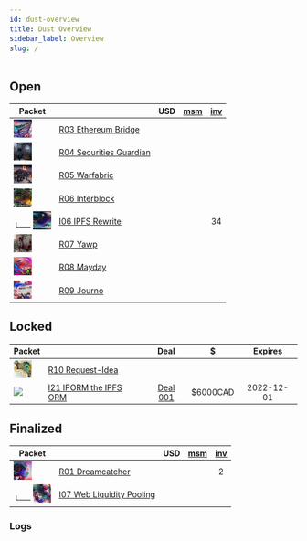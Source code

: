 ```yaml
---
id: dust-overview
title: Dust Overview
sidebar_label: Overview
slug: /
---
```


## Open

| Packet                     |                                           | USD | [msm] | [inv] |
| -------------------------- | ----------------------------------------- | :-: | :---: | :---: |
| ![](/nfts/R03.ico.png)     | [R03 Ethereum Bridge](./Requests/R03)     |     |       |       |
| ![](/nfts/R04.ico.png)     | [R04 Securities Guardian](./Requests/R04) |     |       |       |
| ![](/nfts/R05.ico.png)     | [R05 Warfabric](./Requests/R05)           |     |       |       |
| ![](/nfts/R06.ico.png)     | [R06 Interblock](./Requests/R06)          |     |       |       |
| └── ![](/nfts/I06.ico.png) | [I06 IPFS Rewrite](./Ideas/I06)           |     |       |  34   |
| ![](/nfts/R07.ico.png)     | [R07 Yawp](./Requests/R07)                |     |       |       |
| ![](/nfts/R08.ico.png)     | [R08 Mayday](./Requests/R08)              |     |       |       |
| ![](/nfts/R09.ico.png)     | [R09 Journo](./Requests/R09)              |     |       |       |

## Locked

| Packet                 |                                       |    Deal    |    $     |  Expires   |
| ---------------------- | ------------------------------------- | :--------: | :------: | :--------: |
| ![](/nfts/R10.ico.png) | [R10 Request-Idea](./Requests/R10)    |            |          |            |
| ![](/nfts/I21.ico.png) | [I21 IPORM the IPFS ORM](./Ideas/I21) | [Deal 001] | $6000CAD | 2022-12-01 |

## Finalized

| Packet                     |                                          | USD | [msm] | [inv] |
| -------------------------- | ---------------------------------------- | :-: | :---: | :---: |
| ![](/nfts/R01.ico.png)     | [R01 Dreamcatcher](./Requests/R01)       |     |       |   2   |
| └── ![](/nfts/I07.ico.png) | [I07 Web Liquidity Pooling](./Ideas/I07) |     |       |       |

### Logs

[msm]: ./AppData/Logs/temperbead
[inv]: ./AppData/Logs/inverted-capital
[deal 001]: ./Deals/I21-Deal_001.md
